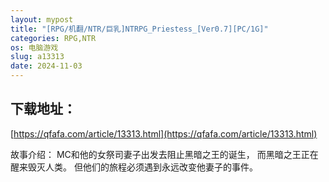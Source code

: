 ```yaml
---
layout: mypost
title: "[RPG/机翻/NTR/巨乳]NTRPG_Priestess_[Ver0.7][PC/1G]"
categories: RPG,NTR
os: 电脑游戏
slug: a13313
date: 2024-11-03
---
```


## 下载地址：

[https://qfafa.com/article/13313.html](https://qfafa.com/article/13313.html)

故事介绍：
MC和他的女祭司妻子出发去阻止黑暗之王的诞生，
而黑暗之王正在醒来毁灭人类。
但他们的旅程必须遇到永远改变他妻子的事件。